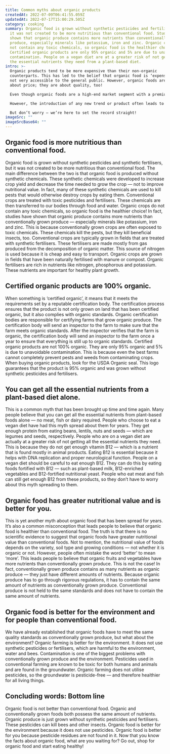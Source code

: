 ```yaml
---
title: Common myths about organic products
createdAt: 2022-07-09T06:41:55.059Z
updatedAt: 2022-07-17T15:00:29.505Z
category: cooking
summary: Organic food is grown without synthetic pesticides and fertilisers, but
  it was not created to be more nutritious than conventional food. Studies have
  shown that organic produce contains more nutrients than conventionally grown
  produce, especially minerals like potassium, iron and zinc. Organic crops do
  not contain any toxic chemicals, so organic food is the healthier choice.
  Certified organic products are only 95% organic and 5% are due to unavoidable
  contamination. People on a vegan diet are at a greater risk of not getting all
  the essential nutrients they need from a plant-based diet.
intro: >-
  Organic products tend to be more expensive than their non-organic
  counterparts. This has led to the belief that organic food is ‘expensive’ and
  not very accessible to the general public. However, organic foods are not just
  about price; they are about quality, too!

  Even though organic foods are a high-end market segment with a premium price, in recent years there has been a growing demand for such products. This is primarily because of the numerous benefits of switching from conventional to organic food.

  However, the introduction of any new trend or product often leads to unnecessary confusion and false information. When it comes to buying and using organic products, there are some common myths that might seem like red flags:

  But don’t worry — we’re here to set the record straight!
imageSrc: ""
imageSrcBase64: ""
---
```


## Organic food is more nutritious than conventional food.

Organic food is grown without synthetic pesticides and synthetic fertilisers, but it was not created to be more nutritious than conventional food. The main difference between the two is that organic food is produced without synthetic chemicals. These synthetic chemicals were developed to increase crop yield and decrease the time needed to grow the crop — not to improve nutritional value. In fact, many of these synthetic chemicals are used to kill pests that would otherwise destroy crops by eating them.
Conventional crops are treated with toxic pesticides and fertilisers. These chemicals are then transferred to our bodies through food and water. Organic crops do not contain any toxic chemicals, so organic food is the healthier choice!
In fact, studies have shown that organic produce contains more nutrients than conventionally grown produce — especially minerals like potassium, iron and zinc. This is because conventionally grown crops are often exposed to toxic chemicals. These chemicals kill the pests, but they kill beneficial insects, too.
Conventional crops are typically grown in fields that are treated with synthetic fertilisers. These fertilisers are made mostly from gas produced from the decomposition of organic matter. This source of nitrogen is used because it is cheap and easy to transport.
Organic crops are grown in fields that have been naturally fertilised with manure or compost. Organic fertilisers are rich in nutrients like nitrogen, phosphorous and potassium. These nutrients are important for healthy plant growth.

## Certified organic products are 100% organic.

When something is ‘certified organic’, it means that it meets the requirements set by a reputable certification body. The certification process ensures that the product is not only grown on land that has been certified organic, but it also complies with organic standards.
Organic certification bodies are responsible for certifying farms that grow organic produce. The certification body will send an inspector to the farm to make sure that the farm meets organic standards. After the inspector verifies that the farm is organic, the certification body will send an inspector to the farm once a year to ensure that everything is still up to organic standards.
Certified organic products are not 100% organic. They are only 95% organic and 5% is due to unavoidable contamination. This is because even the best farms cannot completely prevent pests and weeds from contaminating crops.
When buying organic products, look for the USDA Organic seal. This logo guarantees that the product is 95% organic and was grown without synthetic pesticides and fertilisers.

## You can get all the essential nutrients from a plant-based diet alone.

This is a common myth that has been brought up time and time again. Many people believe that you can get all the essential nutrients from plant-based foods alone — no meat, fish or dairy required.
People who choose to eat a vegan diet have had this myth spread about them for years. They get enough protein from eating beans, lentils, nuts and seeds — which are legumes and seeds, respectively.
People who are on a vegan diet are actually at a greater risk of not getting all the essential nutrients they need. This is because they do not get enough vitamin B12 — which is a nutrient that is found mostly in animal products. Eating B12 is essential because it helps with DNA replication and proper neurological function.
People on a vegan diet should be careful to eat enough B12. They can do this by eating foods fortified with B12 — such as plant-based milk, B12-enriched vegetables and B12-fortified nutritional yeast.
People who eat meat and fish can still get enough B12 from these products, so they don’t have to worry about this myth spreading to them.

## Organic food has greater nutritional value and is better for you.

This is yet another myth about organic food that has been spread for years. It’s also a common misconception that leads people to believe that organic food is healthier than conventional food.
The truth is that there is no scientific evidence to suggest that organic foods have greater nutritional value than conventional foods. Not to mention, the nutritional value of foods depends on the variety, soil type and growing conditions — not whether it is organic or not.
However, people often mistake the word ‘better’ to mean ‘more’. This leads people to believe that organic fruits and vegetables have more nutrients than conventionally grown produce. This is not the case!
In fact, conventionally grown produce contains as many nutrients as organic produce — they just have different amounts of nutrients.
Because organic produce has to go through rigorous regulations, it has to contain the same amount of nutrients as conventionally grown produce. Conventional produce is not held to the same standards and does not have to contain the same amount of nutrients.

## Organic food is better for the environment and for people than conventional food.

We have already established that organic foods have to meet the same quality standards as conventionally grown produce, but what about the environment?
Organic farming is better for the environment. It does not use synthetic pesticides or fertilisers, which are harmful to the environment, water and bees.
Contamination is one of the biggest problems with conventionally grown produce and the environment. Pesticides used in conventional farming are known to be toxic for both humans and animals and are found in the groundwater.
Organic farming does not utilise pesticides, so the groundwater is pesticide-free — and therefore healthier for all living things.

## Concluding words: Bottom line

Organic food is not better than conventional food. Organic and conventionally grown foods both possess the same amount of nutrients. Organic produce is just grown without synthetic pesticides and fertilisers. These pesticides can kill bees and other insects. Organic food is better for the environment because it does not use pesticides. Organic food is better for you because pesticide residues are not found in it. Now that you know the facts about organic food, what are you waiting for? Go out, shop for organic food and start eating healthy!
